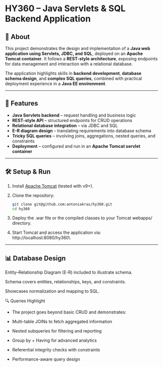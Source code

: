# HY360 – Java Servlets & SQL Backend Application  

## 🚀 About  
This project demonstrates the design and implementation of a **Java web application using Servlets, JDBC, and SQL**, deployed on an **Apache Tomcat container**. It follows a **REST-style architecture**, exposing endpoints for data management and interaction with a relational database.  

The application highlights skills in **backend development**, **database schema design**, and **complex SQL queries**, combined with practical deployment experience in a **Java EE environment**.  

---

## 📂 Features  
- **Java Servlets backend** – request handling and business logic  
- **REST-style API** – structured endpoints for CRUD operations  
- **Relational database integration** – via JDBC and SQL  
- **E-R diagram design** – translating requirements into database schema  
- **Tricky SQL queries** – involving joins, aggregations, nested queries, and constraints  
- **Deployment** – configured and run in an **Apache Tomcat servlet container**  

---

## 🛠️ Setup & Run  

1. Install [Apache Tomcat](https://tomcat.apache.org/) (tested with v9+).  
2. Clone the repository:  
   ```bash
   git clone git@github.com:antoniakras/hy360.git
   cd hy360
3. Deploy the .war file or the compiled classes to your Tomcat webapps/ directory.

4. Start Tomcat and access the application via: http://localhost:8080/hy360\

---

## 📊 Database Design

Entity–Relationship Diagram (E-R) included to illustrate schema.

Schema covers entities, relationships, keys, and constraints.

Showcases normalization and mapping to SQL.

🔍 Queries Highlight

* The project goes beyond basic CRUD and demonstrates:

* Multi-table JOINs to fetch aggregated information

* Nested subqueries for filtering and reporting

* Group by + Having for advanced analytics

* Referential integrity checks with constraints

* Performance-aware query design



